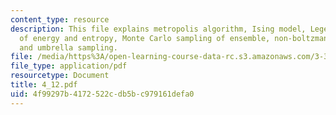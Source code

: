 ```yaml
---
content_type: resource
description: This file explains metropolis algorithm, Ising model, Legendre transform
  of energy and entropy, Monte Carlo sampling of ensemble, non-boltzmann sampling
  and umbrella sampling.
file: /media/https%3A/open-learning-course-data-rc.s3.amazonaws.com/3-320-atomistic-computer-modeling-of-materials-sma-5107-spring-2005/4f99297b4172522cdb5bc979161defa0_4_12.pdf
file_type: application/pdf
resourcetype: Document
title: 4_12.pdf
uid: 4f99297b-4172-522c-db5b-c979161defa0
---
```

